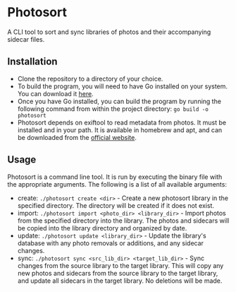 # Photosort
A CLI tool to sort and sync libraries of photos and their accompanying sidecar files.
## Installation
- Clone the repository to a directory of your choice.
- To build the program, you will need to have Go installed on your system. You can download it [here](https://golang.org/dl/).
- Once you have Go installed, you can build the program by running the following command from within the project directory:
```go build -o photosort```
- Photosort depends on exiftool to read metadata from photos. It must be installed and in your path. It is available in homebrew and apt, and can be downloaded from the [official website](https://exiftool.org/).

## Usage
Photosort is a command line tool. It is run by executing the binary file with the appropriate arguments. The following is a list of all available arguments:
- create: `./photosort create <dir>` - Create a new photosort library in the specified directory. The directory will be created if it does not exist.
- import: `./photosort import <photo_dir> <library_dir>` - Import photos from the specified directory into the library. The photos and sidecars will be copied into the library directory and organized by date.
- update: `./photosort update <library_dir>` - Update the library's database with any photo removals or additions, and any sidecar changes.
- sync: `./photosort sync <src_lib_dir> <target_lib_dir>` - Sync changes from the source library to the target library. This will copy any new photos and sidecars from the source library to the target library, and update all sidecars in the target library. No deletions will be made.